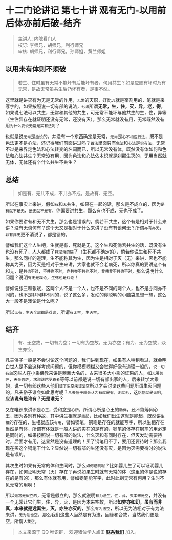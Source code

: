 # 十二门论讲记 第七十讲 观有无门-以用前后体亦前后破-结齐

> 主讲人: 内院看门人 <br />
> 校订: 李师兄，胡师兄，利行师兄 <br />
> 审核: 胡师兄，利行师兄，孙师姐，黄兰师姐 <br />

## 以用未有体则不须破

> 若生、住时虽有无常不能坏有后能坏有者，何用共生？如是应随有坏时乃有无常，是故无常虽共生后乃坏有者，是事不然。

这里就是讲灭有为无是无常的作用，`无常`的天职，好比`刀`就是宰割用的，笔就是来写字的，如果按照说一切有部的说法，`七法`所谓**无常，生，住，灭，异，老，得**，如果说七法可以共生，无常和其他的共生，可无常不能坏与他共生的生，住，异等（生住异存在就证明还没有无常，还没有灭），那么无常就没有用，无常既然没有用`为什么要说无常是实有法呢`？

也就是说`无常`是`施设`的，并没有一个东西确定是无常，`无常`是`心不相应行法`，既不是色法更不是心法，还记得我们前面讲过吗？`百法`里面只有`色法`和`心法`是`实有法`，无常不过是来界定色法和心法转变的名词而已，所以无常没有体，既然没有体如何和色法和心法共生？无常没有用，因为色法和心法依本识就是刹那生灭的，无用当然就无体，无体还有个什么共生不共生？

## 总结

> 如是有、无共不成，不共亦不成，是故有、无空。

所以在事实上来讲，假如`有`和`无`共生，如果在一起的话，那么是不成立的，因为`是有就不是无`，`是无就不是有`，你偏要讲共生，那么有也不成，无也不成了。

如果你要讲有和无不共生，那么也是错误的，倘若不共生，这个有是相对于什么来讲？没有无谈何有？这个无又是相对于什么来讲？没有有谈何无？所谓`亦有亦无`，`非有非无`更不消说了，都是错的。

譬如我们这个人生吧，生就是有，死就是无，这个生和死倘若共生的话，既没有生也没有死了，人人都成了`薛定谔的猫`了（生死都不确定的），倘若你说生和死不共生，那么同样的道理，生不能称其为生，因为生是相对于灭（无）来讲，灭也不能称其为灭，因为灭是相对于生来讲，大家也就不会老病死，所以你真的要讲这个有和无，是`共也不对`，`不共也不对`，`亦共亦不共也不对`，`非共非不共也不对`，那么说明什么问题？说明`有无是戏论`，`生死也是戏论`！

譬如说张三和张斌，这两个人不是一个人，也不是不同的两个人，也不是亦同亦不同的，也不是非同非不同的，说了这么多，发动的你聪明的小脑袋瓜想一想，这么大一段不是戏论是什么呢？

所以`无有，生灭全部都是戏论`，所谓`有无空`，`生灭空`。

## 结齐

> 有、无空故，一切有为空；一切有为空故，无为亦空；有为、无为空故，众生亦空。

凡夫俗子一般是不会讨论这个问题的，我们讲到现在，如果有人稍稍看过，就会明白世人是不会这样考虑问题的，但你模模糊糊又会觉得好像有道理一般的，`说一切有部`这些人在小乘佛教来讲是鼎鼎大名的，古来很多大小乘的证果的人，如`无著菩萨`，`天亲菩萨`，`求那跋陀罗尊者`等等以前都是说一切有部出家的人，后来转学大乘的，说一切有部这些人他们`证了生空未证法空`所以才会讨论这些问题所谓生灭问题的，凡夫俗子谁会如此思考呢？`凡夫俗子就会认为有就是有，无就无`，这`恰恰就是无明`，**应该说有是谁有？无是谁无？**

又在唯识来讲识是`心王`，受和念是`心所`，所谓心所是心王的`助伴`，还不能等同心王，因为各别有种故，其中讲生相就是`能起`，比如我们出生这就是能起，既然讲`生相`的存在的，生相就应该`有用`，譬如钢笔，钢笔是存在的就能写字，所以生相存在当然是有体，所谓有体就是一般人讲的实在的是有的，钢笔的体存在钢笔的用必定是同时的，如果按照说一切有部的说法，什么灭和有同时存在，但灭发动需要待时，后面才有用，这显然是没有道理的！买了钢笔用不了，要用还要待时？那么我现在买这个钢笔干什么？显然说一切有部的生还没有灭，是因为灭需要待时的说法是有误的。

其次生时如果有无常的体和生同时，那么`如何证明呢`？比如婴儿生了可以证明婴儿存在，如何证明无常（灭）存在？再说如果生时就有无常的体（这里的体是说的存在的是有的），那么有体就有用，譬如钢笔能写字，此时此刻无常有何用？生时不见无常的用啊！

所以`无常是假立的`，无常是假立的，那么就说明`有为法生，住，异，灭本来是空`，并没有一个无常让它们生，住，异，灭，是因为本来空故，所以**如梦亦如幻，虽有而非真，本来就是远离生，灭，亦生亦灭的**，那么`有为法空`，所以无为法相对于有为法来讲，`无为法也空`，那么我们这些人当然是有为法，因缘和合故，当然我们更是空，所谓`人我空`。

> 本文来源于 QQ 唯识群， 欢迎诸位学人点击 **[联系我们](https://mp.weixin.qq.com/s/lZCfWjmLjgNR165Tx4_bCQ)** 加入。
